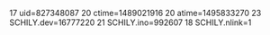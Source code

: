 17 uid=827348087
20 ctime=1489021916
20 atime=1495833270
23 SCHILY.dev=16777220
21 SCHILY.ino=992607
18 SCHILY.nlink=1
